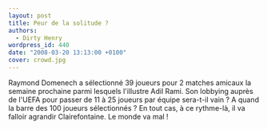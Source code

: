 ```yaml
---
layout: post
title: Peur de la solitude ?
authors:
  - Dirty Henry
wordpress_id: 440
date: "2008-03-20 13:13:00 +0100"
cover: crowd.jpg
---
```


Raymond Domenech a sélectionné 39 joueurs pour 2 matches amicaux la semaine
prochaine parmi lesquels l'illustre Adil Rami. Son lobbying auprès de l'UEFA
pour passer de 11 à 25 joueurs par équipe sera-t-il vain ? A quand la barre des
100 joueurs sélectionnés ? En tout cas, à ce rythme-là, il va falloir agrandir
Clairefontaine. Le monde va mal !
